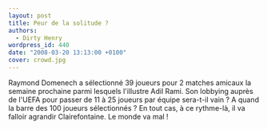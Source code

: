 ```yaml
---
layout: post
title: Peur de la solitude ?
authors:
  - Dirty Henry
wordpress_id: 440
date: "2008-03-20 13:13:00 +0100"
cover: crowd.jpg
---
```


Raymond Domenech a sélectionné 39 joueurs pour 2 matches amicaux la semaine
prochaine parmi lesquels l'illustre Adil Rami. Son lobbying auprès de l'UEFA
pour passer de 11 à 25 joueurs par équipe sera-t-il vain ? A quand la barre des
100 joueurs sélectionnés ? En tout cas, à ce rythme-là, il va falloir agrandir
Clairefontaine. Le monde va mal !
